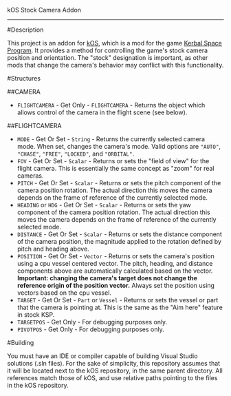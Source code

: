 kOS Stock Camera Addon
**********************

#Description

This project is an addon for [kOS](https://github.com/KSP-KOS/KOS), which is a
mod for the game [Kerbal Space Program](https://kerbalspaceprogram.com/).  It
provides a method for controlling the game's stock camera position and
orientation.  The "stock" designation is important, as other mods that change
the camera's behavior may conflict with this functionality.

#Structures

##CAMERA

* `FLIGHTCAMERA` - Get Only - `FLIGHTCAMERA` - Returns the object which allows
control of the camera in the flight scene (see below).

##FLIGHTCAMERA

* `MODE` - Get Or Set - `String` - Returns the currently selected camera mode.
When set, changes the camera's mode.  Valid options are `"AUTO"`, `"CHASE"`,
`"FREE"`, `"LOCKED"`, and `"ORBITAL"`.
* `FOV` - Get Or Set - `Scalar` - Returns or sets the "field of view" for the
flight camera.  This is essentially the same concept as "zoom" for real cameras.
* `PITCH` - Get Or Set - `Scalar` - Returns or sets the pitch component of the
camera position rotation.  The actual direction this moves the camera depends on
the frame of reference of the currently selected mode.
* `HEADING` or `HDG` - Get Or Set - `Scalar` - Returns or sets the yaw component
of the camera position rotation.  The actual direction this moves the camera
depends on the frame of reference of the currently selected mode.
* `DISTANCE` - Get Or Set - `Scalar` - Returns or sets the distance component
of the camera position, the magnitude applied to the rotation defined by
pitch and heading above.
* `POSITION` - Get Or Set - `Vector` - Returns or sets the camera's position
using a cpu vessel centered vector.  The pitch, heading, and distance components
above are automatically calculated based on the vector.  **Important: changing
the camera's target does not change the reference origin of the position
vector.** Always set the position using vectors based on the cpu vessel.
* `TARGET` - Get Or Set - `Part` or `Vessel` - Returns or sets the vessel or
part that the camera is pointing at.  This is the same as the "Aim here" feature
in stock KSP.
* `TARGETPOS` - Get Only - For debugging purposes only.
* `PIVOTPOS` - Get Only - For debugging purposes only.

#Building

You must have an IDE or compiler capable of building Visual Studio solutions
(.sln files).  For the sake of simplicity, this repository assumes that it will
be located next to the kOS repository, in the same parent directory.  All
references match those of kOS, and use relative paths pointing to the files in
the kOS repository.
